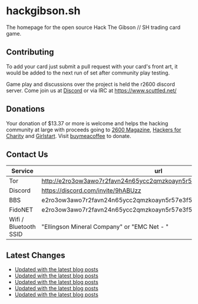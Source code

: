 # hackgibson.sh
The homepage for the open source Hack The Gibson // SH trading card game.


## Contributing

To add your card just submit a pull request with your card's front art, it would be added to the next run of set after community play testing.

Game play and discussions over the project is held the r2600 discord server. Come join us at [Discord](https://discord.com/invite/9hABUzz) or via IRC at https://www.scuttled.net/


## Donations

Your donation of $13.37 or more is welcome and helps the hacking community at large with proceeds going to [2600 Magazine](https://2600.com/), [Hackers for Charity](https://hackersforcharity.org) and [Girlstart](https://girlstart.org).  Visit [buymeacoffee](https://www.buymeacoffee.com/hackgibson.sh) to donate.


## Contact Us

Service | url
-|-
Tor | http://e2ro3ow3awo7r2favn24n65ycc2qmzkoayn5r57e3f56nvjwdcgg32ad.onion
Discord | https://discord.com/invite/9hABUzz
BBS | e2ro3ow3awo7r2favn24n65ycc2qmzkoayn5r57e3f56nvjwdcgg32ad.onion:23
FidoNET | e2ro3ow3awo7r2favn24n65ycc2qmzkoayn5r57e3f56nvjwdcgg32ad.onion:24554
Wifi / Bluetooth SSID | "Ellingson Mineral Company" or "EMC Net - <fidonet address>"

## Latest Changes
<!-- BLOG-POST-LIST:START -->
- [Updated with the latest blog posts](https://github.com/DFW2600/hackgibson.sh/commit/b501931005d0cef1755a5815cb390dced143b59f)
- [Updated with the latest blog posts](https://github.com/DFW2600/hackgibson.sh/commit/f81f04e4d4901acd0d596aca8113a978b12f782c)
- [Updated with the latest blog posts](https://github.com/DFW2600/hackgibson.sh/commit/308720bcb19b9b9a3ea7af00c3d508f6c841cdf9)
- [Updated with the latest blog posts](https://github.com/DFW2600/hackgibson.sh/commit/8144f51ed91dfa30ac308be44880d7781853fc8b)
- [Updated with the latest blog posts](https://github.com/DFW2600/hackgibson.sh/commit/5f216f0ab1f8657e99431589a2354dc9b27bd727)
<!-- BLOG-POST-LIST:END -->
